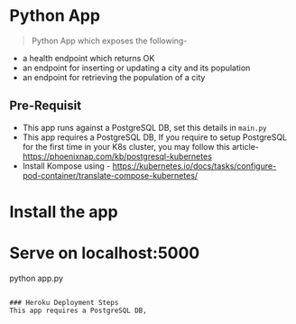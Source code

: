 # Python App

> Python App which exposes the following- 

  - a health endpoint which returns OK
  - an endpoint for inserting or updating a city and its population
  - an endpoint for retrieving the population of a city

## Pre-Requisit 
  - This app runs against a PostgreSQL DB, set this details in `main.py`  
  - This app requires a PostgreSQL DB, If you require to setup PostgreSQL for the first time in your K8s cluster, you may follow this article-    https://phoenixnap.com/kb/postgresql-kubernetes 
  - Install Kompose using - https://kubernetes.io/docs/tasks/configure-pod-container/translate-compose-kubernetes/ 
  

# Install the app

  

# Serve on localhost:5000
python app.py
```

### Heroku Deployment Steps
This app requires a PostgreSQL DB, 

